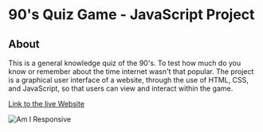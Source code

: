 # 90's Quiz Game - JavaScript Project

## **About**
This is a general knowledge quiz of the 90's. To test how much do you know or remember about the time internet wasn't that popular. The project is a graphical user interface of a website, through the use of HTML, CSS, and JavaScript, so that users can view and interact within the game.

[Link to the live Website](https://c-argus.github.io/90squizgame/)

![Am I Responsive](images/AmIResponsive.png)